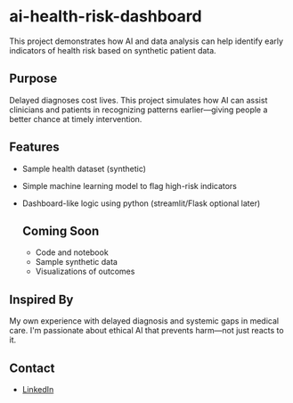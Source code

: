 # ai-health-risk-dashboard
This project demonstrates how AI and data analysis can help identify early indicators of health risk based on synthetic patient data.

## Purpose
Delayed diagnoses cost lives. This project simulates how AI can assist clinicians and patients in recognizing patterns earlier—giving people a better chance at timely intervention.

## Features
- Sample health dataset (synthetic)
- Simple machine learning model to flag high-risk indicators
- Dashboard-like logic using python (streamlit/Flask optional later)

  ## Coming Soon
  - Code and notebook
  - Sample synthetic data
  - Visualizations of outcomes
 
## Inspired By
My own experience with delayed diagnosis and systemic gaps in medical care. I'm passionate about ethical AI that prevents harm—not just reacts to it.

## Contact
- [LinkedIn](https://www.linkedin.com/in/brenriley/)
